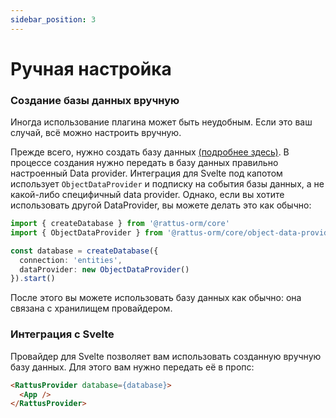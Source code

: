 ```yaml
---
sidebar_position: 3
---
```


# Ручная настройка
### Создание базы данных вручную
Иногда использование плагина может быть неудобным. Если это ваш случай, всё
можно настроить вручную. 

Прежде всего, нужно создать базу данных [(подробнее здесь)](/docs/docs-core/database).
В процессе создания нужно передать в базу данных правильно настроенный Data provider.
Интеграция для Svelte
под капотом использует `ObjectDataProvider` и подписку на события базы данных, а не какой-либо
специфичный data provider. Однако, если вы хотите использовать другой DataProvider, вы можете
делать это как обычно:

```typescript
import { createDatabase } from '@rattus-orm/core'
import { ObjectDataProvider } from '@rattus-orm/core/object-data-provider'

const database = createDatabase({
  connection: 'entities',
  dataProvider: new ObjectDataProvider()
}).start()
```

После этого вы можете использовать базу данных как обычно: она связана с хранилищем
провайдером. 

### Интеграция с Svelte
Провайдер для Svelte позволяет вам использовать созданную
вручную базу данных. Для этого вам нужно
передать её в пропс:

```html title="App.svelte"
<RattusProvider database={database}>
  <App />
</RattusProvider>
```
